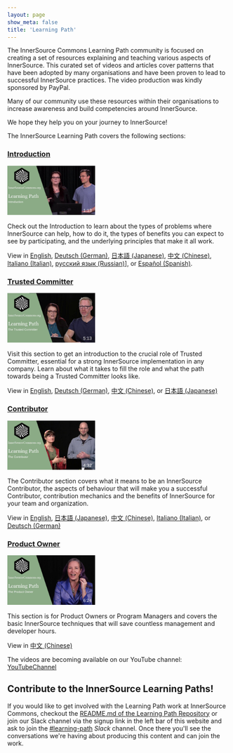 ```yaml
---
layout: page
show_meta: false
title: 'Learning Path'
---
```


The InnerSource Commons Learning Path community is focused on creating a set of resources explaining and teaching various aspects of InnerSource. This curated set of videos and articles cover patterns that have been adopted by many organisations and have been proven to lead to successful InnerSource practices. The video production was kindly sponsored by PayPal.

Many of our community use these resources within their organisations to increase awareness and build competencies around InnerSource.

We hope they help you on your journey to InnerSource!

The InnerSource Learning Path covers the following sections:

### [Introduction]

<img src="/assets/img/LP_thumbnail_introduction.jpg" alt="Learning Path Introduction Thumbnail" width="200"/>

Check out the Introduction to learn about the types of problems where InnerSource can help, how to do it, the types of benefits you can expect to see by participating, and the underlying principles that make it all work.

View in [English][Introduction], [Deutsch (German)][German Introduction], [日本語 (Japanese)][Japanese Introduction], [中文 (Chinese)][Chinese Introduction], [Italiano (Italian)][Italian Introduction], [русский язык (Russian)][Russian Introduction]], or [Español (Spanish)][Spanish Introduction].

### [Trusted Committer]

<img src="/assets/img/LP_thumbnail_trustedcommitter.jpg" alt="Learning Path Trusted Committer Thumbnail" width="200"/>

Visit this section to get an introduction to the crucial role of Trusted Committer, essential for a strong InnerSource implementation in any company. Learn about what it takes to fill the role and what the path towards being a Trusted Committer looks like.

View in [English][Trusted Committer], [Deutsch (German)][German Trusted Committer], [中文 (Chinese)][Chinese Trusted Committer], or [日本語 (Japanese)][Japanese Trusted Committer]

### [Contributor]

<img src="/assets/img/LP_thumbnail_contributor.jpg" alt="Learning Path Contributor Thumbnail" width="200"/>

The Contributor section covers what it means to be an InnerSource Contributor, the aspects of behaviour that will make you a successful Contributor, contribution mechanics and the benefits of InnerSource for your team and organization.

View in [English][Contributor], [日本語 (Japanese)][Japanese Contributor], [中文 (Chinese)][Chinese Contributor], [Italiano (Italian)][Italian Contributor], or [Deutsch (German)][German Contributor]

### [Product Owner]

<img src="/assets/img/LP_thumbnail_productowner.jpg" alt="Learning Path Product Owner Thumbnail" width="200"/>

This section is for Product Owners or Program Managers and covers the basic InnerSource techniques that will save countless management and developer hours.

View in [中文 (Chinese)][Chinese Product Owner]

The videos are becoming available on our YouTube channel: [YouTubeChannel]

## Contribute to the InnerSource Learning Paths!

If you would like to get involved with the Learning Path work at InnerSource Commons, checkout the [README.md of the Learning Path Repository](https://github.com/InnerSourceCommons/InnerSourceLearningPath/) or join our Slack channel via the signup link in the left bar of this website and ask to join the [#learning-path] _Slack_ channel. Once there you'll see the conversations we're having about producing this content and can join the work.

[InnerSource Commons]: https://www.innersourcecommons.org/
[#learning-path]: https://innersourcecommons-inviter.herokuapp.com/

[Introduction]: ./introduction
[Product Owner]: ./product-owner
[Trusted Committer]: ./trusted-committer
[Contributor]: ./contributor
[YouTubeChannel]: https://www.youtube.com/channel/UCoSPSd6Or4F_vpjo4SmyoEA
[German Introduction]: ./introduction/de
[Japanese Introduction]: ./introduction/ja
[Chinese Introduction]: ./introduction/zh
[Italian Introduction]: ./introduction/it
[Russian Introduction]: ./introduction/ru
[Spanish Introduction]: ./introduction/es
[German Trusted Committer]: ./trusted-committer/de
[Chinese Trusted Committer]: ./trusted-committer/zh
[Japanese Trusted Committer]: ./trusted-committer/ja
[Japanese Contributor]: ./contributor/ja
[Chinese Contributor]: ./contributor/zh
[Italian Contributor]: ./contributor/it
[German Contributor]: ./contributor/de
[Chinese Product Owner]: ./product-owner/zh
